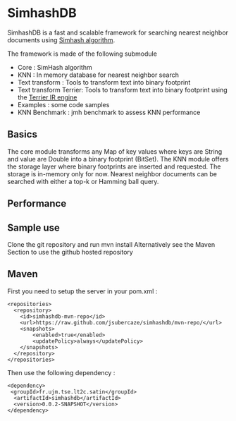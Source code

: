 SimhashDB
=========

SimhashDB is a fast and scalable framework for searching nearest neighbor documents using [Simhash algorithm](http://www.cs.princeton.edu/courses/archive/spr04/cos598B/bib/CharikarEstim.pdf).

The framework is made of the following submodule

 * Core : SimHash algorithm
 * KNN : In memory database for nearest neighbor search
 * Text transform : Tools to transform text into binary footprint
 * Text transform Terrier: Tools to transform text into binary footprint using the [Terrier IR engine](http://terrier.org/)
 * Examples : some code samples
 * KNN Benchmark : jmh benchmark to assess KNN performance

Basics
------

The core module transforms any Map of key values where keys are String and value are Double into a binary footprint (BitSet).
The KNN module offers the storage layer where binary footprints are inserted and requested. The storage is in-memory only for now. Nearest neighbor documents can be searched with either a top-k or Hamming ball query.

Performance
-----------




Sample use
----------
Clone the git repository and run mvn install 
Alternatively see the Maven Section to use the github hosted repository




Maven
-----
First you need to setup the server in your pom.xml :


    <repositories>
      <repository>
        <id>simhashdb-mvn-repo</id>
        <url>https://raw.github.com/jsubercaze/simhashdb/mvn-repo/</url>
        <snapshots>
            <enabled>true</enabled>
            <updatePolicy>always</updatePolicy>
        </snapshots>
      </repository>
    </repositories>

Then use the following dependency :

    <dependency>
     <groupId>fr.ujm.tse.lt2c.satin</groupId>
      <artifactId>simhashdb</artifactId>
      <version>0.0.2-SNAPSHOT</version>
    </dependency>



